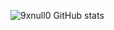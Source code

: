 ![9xnull0 GitHub stats](https://github-readme-stats.vercel.app/api?username=0xnull0&show_icons=true&bg_color=00000000)
